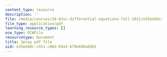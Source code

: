 ```yaml
---
content_type: resource
description: ''
file: /media/courses/18-03sc-differential-equations-fall-2011/e35ee9dcc911c08d69a3b79e688a0361_EWWw0jryj1A.pdf
file_type: application/pdf
learning_resource_types: []
ocw_type: OCWFile
resourcetype: Document
title: 3play pdf file
uid: e35ee9dc-c911-c08d-69a3-b79e688a0361
---
```

